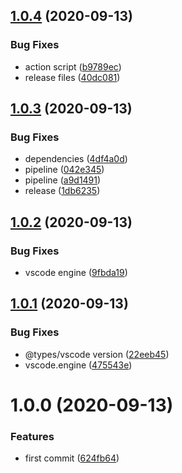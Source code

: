 ## [1.0.4](https://github.com/adrielcodeco/vscode-formact/compare/v1.0.3...v1.0.4) (2020-09-13)


### Bug Fixes

* action script ([b9789ec](https://github.com/adrielcodeco/vscode-formact/commit/b9789ecb0d99aa3ac757c9790cd1ae00f0e339f3))
* release files ([40dc081](https://github.com/adrielcodeco/vscode-formact/commit/40dc0819cf87fce7bdd3006a6bd0ff65be182025))

## [1.0.3](https://github.com/adrielcodeco/vscode-formact/compare/v1.0.2...v1.0.3) (2020-09-13)


### Bug Fixes

* dependencies ([4df4a0d](https://github.com/adrielcodeco/vscode-formact/commit/4df4a0d972af11503b8885de98c91e54abca0336))
* pipeline ([042e345](https://github.com/adrielcodeco/vscode-formact/commit/042e345c63457b8b2c64dc078133e8815ec23d42))
* pipeline ([a9d1491](https://github.com/adrielcodeco/vscode-formact/commit/a9d14915a16f5cc0ae8ade2e212f843a985dbe38))
* release ([1db6235](https://github.com/adrielcodeco/vscode-formact/commit/1db623597a284c29f4fe5a84ee56389cf8bbb903))

## [1.0.2](https://github.com/adrielcodeco/vscode-formact/compare/v1.0.1...v1.0.2) (2020-09-13)


### Bug Fixes

* vscode engine ([9fbda19](https://github.com/adrielcodeco/vscode-formact/commit/9fbda196cb44fb3eb2dcd889e742460e024c5bfa))

## [1.0.1](https://github.com/adrielcodeco/vscode-formact/compare/v1.0.0...v1.0.1) (2020-09-13)


### Bug Fixes

* @types/vscode version ([22eeb45](https://github.com/adrielcodeco/vscode-formact/commit/22eeb45f05f70bd288f0471f0753225411603b2d))
* vscode.engine ([475543e](https://github.com/adrielcodeco/vscode-formact/commit/475543e340f9b347e4ede5e901a8606e96f3856f))

# 1.0.0 (2020-09-13)


### Features

* first commit ([624fb64](https://github.com/adrielcodeco/vscode-formact/commit/624fb6408ba20066f6ed7650735c33f2d90cd36f))
